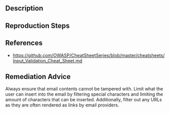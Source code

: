 ## Description


## Reproduction Steps


## References

- https://github.com/OWASP/CheatSheetSeries/blob/master/cheatsheets/Input_Validation_Cheat_Sheet.md


## Remediation Advice

Always ensure that email contents cannot be tampered with. Limit what the user can insert into the email by filtering special characters and limiting the amount of characters that can be inserted. Additionally, filter out any URLs as they are often rendered as links by email providers.
